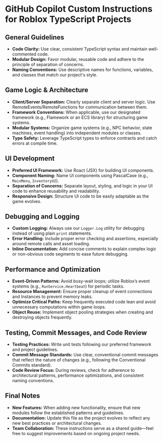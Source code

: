 # GitHub Copilot Custom Instructions for Roblox TypeScript Projects

## General Guidelines
- **Code Clarity:** Use clear, consistent TypeScript syntax and maintain well-commented code.
- **Modular Design:** Favor modular, reusable code and adhere to the principle of separation of concerns.
- **Naming Conventions:** Use descriptive names for functions, variables, and classes that match our project's style.

## Game Logic & Architecture
- **Client/Server Separation:** Clearly separate client and server logic. Use RemoteEvents/RemoteFunctions for communication between them.
- **Framework Conventions:** When applicable, use our designated framework (e.g., Flamework or an ECS library) for structuring game systems.
- **Modular Systems:** Organize game systems (e.g., NPC behavior, state machines, event handling) into independent modules or classes.
- **Type Safety:** Leverage TypeScript types to enforce contracts and catch errors at compile time.

## UI Development
- **Preferred UI Framework:** Use Roact (JSX) for building UI components.
- **Component Naming:** Name UI components using PascalCase (e.g., `MainMenu`, `InventoryUI`).
- **Separation of Concerns:** Separate layout, styling, and logic in your UI code to enhance reusability and readability.
- **Responsive Design:** Structure UI code to be easily adaptable as the game evolves.

## Debugging and Logging
- **Custom Logging:** Always use our `Logger.Log` utility for debugging instead of using plain `print` statements.
- **Error Handling:** Include proper error checking and assertions, especially around remote calls and asset loading.
- **Inline Documentation:** Add concise comments to explain complex logic or non-obvious code segments to ease future debugging.

## Performance and Optimization
- **Event-Driven Patterns:** Avoid busy-wait loops; utilize Roblox’s event systems (e.g., `RunService.Heartbeat`) for periodic tasks.
- **Resource Management:** Ensure proper cleanup of event connections and Instances to prevent memory leaks.
- **Optimize Critical Paths:** Keep frequently executed code lean and avoid unnecessary computations within game loops.
- **Object Reuse:** Implement object pooling strategies when creating and destroying objects frequently.

## Testing, Commit Messages, and Code Review
- **Testing Practices:** Write unit tests following our preferred framework and project guidelines.
- **Commit Message Standards:** Use clear, conventional commit messages that reflect the nature of changes (e.g., following the Conventional Commits standard).
- **Code Review Focus:** During reviews, check for adherence to architectural patterns, performance optimizations, and consistent naming conventions.

## Final Notes
- **New Features:** When adding new functionality, ensure that new modules follow the established patterns and guidelines.
- **Documentation:** Update this file as the project evolves to reflect any new best practices or architectural changes.
- **Team Collaboration:** These instructions serve as a shared guide—feel free to suggest improvements based on ongoing project needs.
